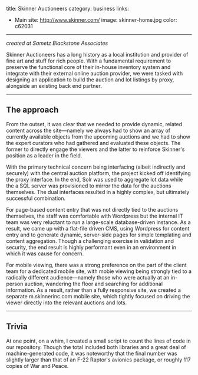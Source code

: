 title: Skinner Auctioneers
category: business
links:
 - Main site: http://www.skinner.com/
image: skinner-home.jpg
color: c62031
-----------------

_created at Sametz Blackstone Associates_

Skinner Auctioneers has a long history as a local institution and provider of fine art and stuff for rich people. With a fundamental requirement to preserve the functional core of their in-house inventory system and integrate with their external online auction provider, we were tasked with designing an application to build the auction and lot listings by proxy, alongside an existing back end partner.

------------------

## The approach

From the outset, it was clear that we needed to provide dynamic, related content across the site—namely we always had to show an array of currently available objects from the upcoming auctions and we had to show the expert curators who had gathered and evaluated these objects. The former to directly engage the viewers and the latter to reinforce Skinner's position as a leader in the field.

With the primary technical concern being interfacing (albeit indirectly and securely) with the central auction platform, the project kicked off identifying the proxy interface. In the end, Solr was used to aggregate lot data while the a SQL server was provisioned to mirror the data for the auctions themselves. The dual interfaces resulted in a highly complex, but ultimately successful combination.

For page-based content entry that was not directly tied to the auctions themselves, the staff was comfortable with Wordpress but the internal IT team was very reluctant to run a large-scale database-driven instance. As a result, we came up with a flat-file driven CMS, using Wordpress for content entry and to generate dynamic, server-side pages for simple templating and content aggregation. Though a challenging exercise in validation and security, the end result is highly performant even in an environment in which it was cause for concern.

For mobile viewing, there was a strong preference on the part of the client team for a dedicated mobile site, with mobie viewing being strongly tied to a radically different audience—namely those who were actually at an in-person auction, wandering the floor and searching for additional information. As a result, rather than a fully responsive site, we created a separate m.skinnerinc.com mobile site, which tightly focused on driving the viewer directly into the relevant auctions and lots.

------------------------

## Trivia

At one point, on a whim, I created a small script to count the lines of code in our repository. Though the total included both libraries and a great deal of machine-generated code, it was noteworthy that the final number was slightly larger than that of an F-22 Raptor's avionics package, or roughly 117 copies of War and Peace.
